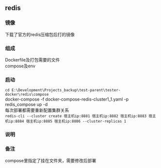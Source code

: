 ## redis

### 镜像
下载了官方的redis压缩包后打的镜像


### 组成
Dockerfile及打包需要的文件  
compose及env

### 启动
`cd E:\Development\Projects_backup\test-parent\tester-docker\redis\compose`  
docker-compose -f docker-compose-redis-cluster1_1.yaml -p redis_compose up -d  
每次部署都需要重新配置集群关系  
`redis-cli --cluster create 宿主机ip:8881 宿主机ip:8882 宿主机ip:8883 宿主机ip:8884 宿主机ip:8885 宿主机ip:8886 --cluster-replicas 1`  


### 说明


### 备注
compose里指定了挂在文件夹，需要修改后部署




